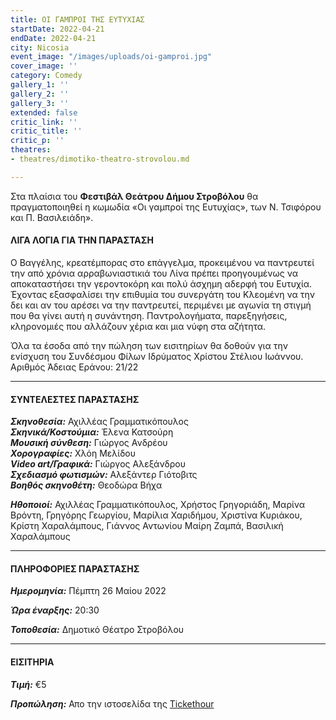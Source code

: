 ```yaml
---
title: ΟΙ ΓΑΜΠΡΟΙ ΤΗΣ ΕΥΤΥΧΙΑΣ
startDate: 2022-04-21
endDate: 2022-04-21
city: Nicosia
event_image: "/images/uploads/oi-gamproi.jpg"
cover_image: ''
category: Comedy
gallery_1: ''
gallery_2: ''
gallery_3: ''
extended: false
critic_link: ''
critic_title: ''
critic_p: ''
theatres:
- theatres/dimotiko-theatro-strovolou.md

---
```

Στα πλαίσια του **Φεστιβάλ Θεάτρου Δήμου Στροβόλου** θα πραγματοποιηθεί η κωμωδία «Οι γαμπροί της Ευτυχίας», των Ν. Τσιφόρου και Π. Βασιλειάδη».

#### ΛΙΓΑ ΛΟΓΙΑ ΓΙΑ ΤΗΝ ΠΑΡΑΣΤΑΣΗ

Ο Βαγγέλης, κρεατέμπορας στο επάγγελμα, προκειμένου να παντρευτεί την από χρόνια αρραβωνιαστικιά του Λίνα πρέπει προηγουμένως να αποκαταστήσει την γεροντοκόρη και πολύ άσχημη αδερφή του Ευτυχία. Έχοντας εξασφαλίσει την επιθυμία του συνεργάτη του Κλεομένη να την δει και αν του αρέσει να την παντρευτεί, περιμένει με αγωνία τη στιγμή που θα γίνει αυτή η συνάντηση. Παντρολογήματα, παρεξηγήσεις, κληρονομιές που αλλάζουν χέρια και μια νύφη στα αζήτητα.

Όλα τα έσοδα από την πώληση των εισιτηρίων θα δοθούν για την ενίσχυση του Συνδέσμου Φίλων Ιδρύματος Χρίστου Στέλιου Ιωάννου. Αριθμός Άδειας Εράνου: 21/22

***

#### ΣΥΝΤΕΛΕΣΤΕΣ ΠΑΡΑΣΤΑΣΗΣ

**_Σκηνοθεσία:_** Αχιλλέας Γραμματικόπουλος  
**_Σκηνικά/Κοστούμια:_** Έλενα Κατσούρη  
**_Μουσική σύνθεση:_** Γιώργος Ανδρέου  
**_Χορογραφίες:_** Χλόη Μελίδου  
**_Video art/Γραφικά:_** Γιώργος Αλεξάνδρου  
**_Σχεδιασμό φωτισμών:_** Αλεξάντερ Γιότοβιτς  
**_Βοηθός σκηνοθέτη:_** Θεοδώρα Βήχα

**_Ηθοποιοί:_** Αχιλλέας Γραμματικόπουλος, Χρήστος Γρηγοριάδη, Μαρίνα Βρόντη, Γρηγόρης Γεωργίου, Μαρίλια Χαριδήμου, Χριστίνα Κυριάκου, Κρίστη Χαραλάμπους, Γιάννος Αντωνίου Μαίρη Ζαμπά, Βασιλική Χαραλάμπους

***

#### ΠΛΗΡΟΦΟΡΙΕΣ ΠΑΡΑΣΤΑΣΗΣ

**_Ημερομηνία:_** Πέμπτη 26 Μαίου 2022

**_Ώρα έναρξης:_** 20:30

**_Τοποθεσία:_** Δημοτικό Θέατρο Στροβόλου

***

#### ΕΙΣΙΤΗΡΙΑ

**_Τιμή:_** €5

**_Προπώληση:_** Απο την ιστοσελίδα της [Tickethour](https://shop.tickethour.com/ticketmaster_se_3797.html "Tickethour")